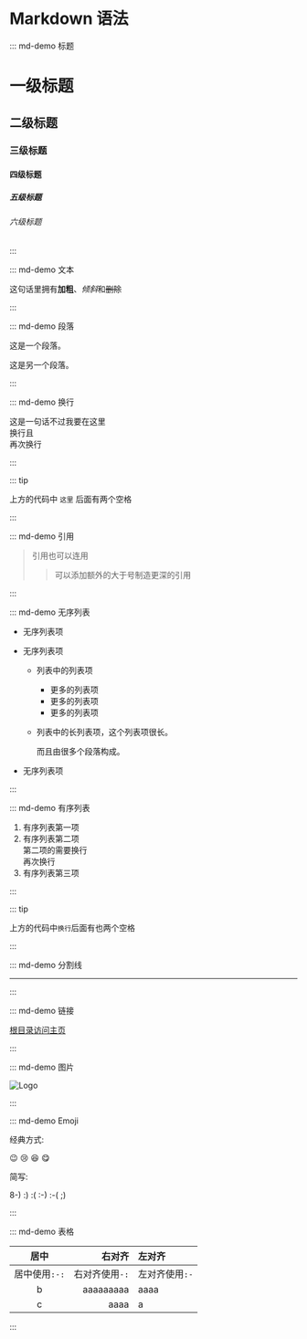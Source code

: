 # Markdown 语法

::: md-demo 标题

# 一级标题

## 二级标题

### 三级标题

#### 四级标题

##### 五级标题

###### 六级标题

:::

::: md-demo 文本

这句话里拥有**加粗**、*倾斜*和~~删除~~

:::

::: md-demo 段落

这是一个段落。

这是另一个段落。

:::

::: md-demo 换行

这是一句话不过我要在这里  
换行且\
再次换行

:::

::: tip

上方的代码中 `这里` 后面有两个空格

:::

::: md-demo 引用

> 引用也可以连用
>
> > 可以添加额外的大于号制造更深的引用

:::

::: md-demo 无序列表

- 无序列表项
- 无序列表项

  - 列表中的列表项
    - 更多的列表项
    - 更多的列表项
    - 更多的列表项
  - 列表中的长列表项，这个列表项很长。

    而且由很多个段落构成。

- 无序列表项

:::

::: md-demo 有序列表

1. 有序列表第一项
2. 有序列表第二项  
   第二项的需要换行\
   再次换行
1. 有序列表第三项

:::

::: tip

上方的代码中`换行`后面有也两个空格

:::

::: md-demo 分割线

---

:::

::: md-demo 链接

[根目录访问主页](/)

:::

::: md-demo 图片

![Logo](/MWDOCS-Dark.png)

:::

::: md-demo Emoji

经典方式:

:wink: :cry: :laughing: :yum:

简写:

8-) :) :( :-) :-( ;)

:::

::: md-demo 表格

|     居中      |         右对齐 | 左对齐         |
| :-----------: | -------------: | :------------- |
| 居中使用`:-:` | 右对齐使用`-:` | 左对齐使用`:-` |
|       b       |      aaaaaaaaa | aaaa           |
|       c       |           aaaa | a              |

:::
